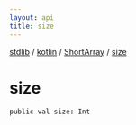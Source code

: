 ```yaml
---
layout: api
title: size
---
```

[stdlib](../../index.html) / [kotlin](../index.html) / [ShortArray](index.html) / [size](size.html)

# size

```
public val size: Int
```
